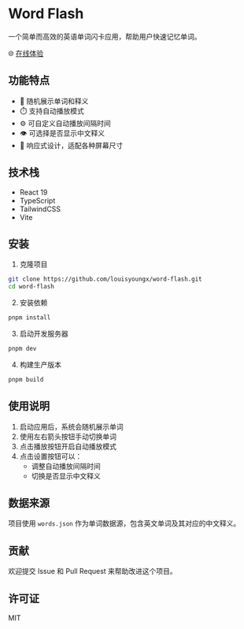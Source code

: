# Word Flash

一个简单而高效的英语单词闪卡应用，帮助用户快速记忆单词。

🌐 [在线体验](https://word-flash-ruddy.vercel.app)

## 功能特点

- 🎯 随机展示单词和释义
- ⏱️ 支持自动播放模式
- ⚙️ 可自定义自动播放间隔时间
- 👁️ 可选择是否显示中文释义
- 📱 响应式设计，适配各种屏幕尺寸

## 技术栈

- React 19
- TypeScript
- TailwindCSS
- Vite

## 安装

1. 克隆项目
```bash
git clone https://github.com/louisyoungx/word-flash.git
cd word-flash
```

2. 安装依赖
```bash
pnpm install
```

3. 启动开发服务器
```bash
pnpm dev
```

4. 构建生产版本
```bash
pnpm build
```

## 使用说明

1. 启动应用后，系统会随机展示单词
2. 使用左右箭头按钮手动切换单词
3. 点击播放按钮开启自动播放模式
4. 点击设置按钮可以：
   - 调整自动播放间隔时间
   - 切换是否显示中文释义

## 数据来源

项目使用 `words.json` 作为单词数据源，包含英文单词及其对应的中文释义。

## 贡献

欢迎提交 Issue 和 Pull Request 来帮助改进这个项目。

## 许可证

MIT 